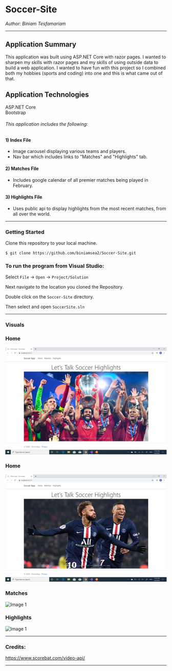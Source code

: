 # Soccer-Site

*Author: Biniam Tesfamariam*

----

## Application Summary
This application was built using ASP.NET Core with razor pages. I wanted to sharpen my skills with razor pages and my skills of using outside data to build a web application. I wanted to have fun with this project so I combined both my hobbies (sports and coding) into one and this is what came out of that. 

## Application Technologies
ASP.NET Core  
Bootstrap  

###### This application includes the following:  

#### 1) Index File  
- Image carousel displaying various teams and players.   
- Nav bar which includes links to "Matches" and "Highlights" tab.    
#### 2) Matches File  
- Includes google calendar of all premier matches being played in February.    
#### 3) Highlights File  
- Uses public api to display highlights from the most recent matches, from all over the world.     


---

### Getting Started
Clone this repository to your local machine.

```
$ git clone https://github.com/biniamsea2/Soccer-Site.git
```

### To run the program from Visual Studio:
Select ```File``` -> ```Open``` -> ```Project/Solution```

Next navigate to the location you cloned the Repository.

Double click on the ```Soccer-Site``` directory.

Then select and open ```SoccerSite.sln```

---

### Visuals

### Home
![Image 1](https://github.com/biniamsea2/Soccer-Site/blob/master/Screenshot%20(100).png)

### Home
![Image 1](https://github.com/biniamsea2/Soccer-Site/blob/master/Screenshot%20(101).png)

### Matches
![Image 1]()
### Highlights
![Image 1]()


---

### Credits:
https://www.scorebat.com/video-api/


------------------------------
